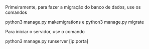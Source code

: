 Primeiramente, para fazer a migração do banco de dados, use os comandos

python3 manage.py makemigrations
e
python3 manage.py migrate

Para iniciar o servidor, use o comando

python3 manage.py runserver [ip:porta]